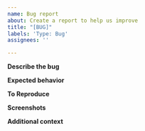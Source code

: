 ```yaml
---
name: Bug report
about: Create a report to help us improve
title: "[BUG]"
labels: 'Type: Bug'
assignees: ''

---
```


**Describe the bug**
<!-- A clear and concise description of what the bug is.-->

**Expected behavior**
<!-- A clear and concise description of what you expected to happen.-->

**To Reproduce**
<!--
Steps to reproduce the behavior:
1. Go to '...'
2. Click on '....'
3. Scroll down to '....'
4. See error
-->

**Screenshots**
<!-- If applicable, add screenshots to help explain your problem.-->


**Additional context**
<!-- Add any other context about the problem here. -->
